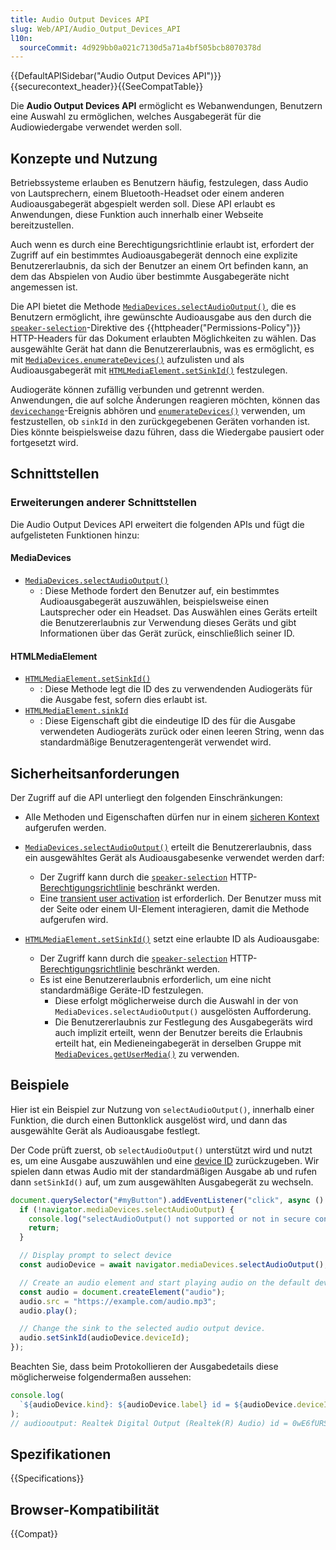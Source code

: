 ```yaml
---
title: Audio Output Devices API
slug: Web/API/Audio_Output_Devices_API
l10n:
  sourceCommit: 4d929bb0a021c7130d5a71a4bf505bcb8070378d
---
```


{{DefaultAPISidebar("Audio Output Devices API")}}{{securecontext_header}}{{SeeCompatTable}}

Die **Audio Output Devices API** ermöglicht es Webanwendungen, Benutzern eine Auswahl zu ermöglichen, welches Ausgabegerät für die Audiowiedergabe verwendet werden soll.

## Konzepte und Nutzung

Betriebssysteme erlauben es Benutzern häufig, festzulegen, dass Audio von Lautsprechern, einem Bluetooth-Headset oder einem anderen Audioausgabegerät abgespielt werden soll. Diese API erlaubt es Anwendungen, diese Funktion auch innerhalb einer Webseite bereitzustellen.

Auch wenn es durch eine Berechtigungsrichtlinie erlaubt ist, erfordert der Zugriff auf ein bestimmtes Audioausgabegerät dennoch eine explizite Benutzererlaubnis, da sich der Benutzer an einem Ort befinden kann, an dem das Abspielen von Audio über bestimmte Ausgabegeräte nicht angemessen ist.

Die API bietet die Methode [`MediaDevices.selectAudioOutput()`](/de/docs/Web/API/MediaDevices/selectAudioOutput), die es Benutzern ermöglicht, ihre gewünschte Audioausgabe aus den durch die [`speaker-selection`](/de/docs/Web/HTTP/Reference/Headers/Permissions-Policy/speaker-selection)-Direktive des {{httpheader("Permissions-Policy")}} HTTP-Headers für das Dokument erlaubten Möglichkeiten zu wählen. Das ausgewählte Gerät hat dann die Benutzererlaubnis, was es ermöglicht, es mit [`MediaDevices.enumerateDevices()`](/de/docs/Web/API/MediaDevices/enumerateDevices) aufzulisten und als Audioausgabegerät mit [`HTMLMediaElement.setSinkId()`](/de/docs/Web/API/HTMLMediaElement/setSinkId) festzulegen.

Audiogeräte können zufällig verbunden und getrennt werden. Anwendungen, die auf solche Änderungen reagieren möchten, können das [`devicechange`](/de/docs/Web/API/MediaDevices/devicechange_event)-Ereignis abhören und [`enumerateDevices()`](/de/docs/Web/API/MediaDevices/enumerateDevices) verwenden, um festzustellen, ob `sinkId` in den zurückgegebenen Geräten vorhanden ist. Dies könnte beispielsweise dazu führen, dass die Wiedergabe pausiert oder fortgesetzt wird.

## Schnittstellen

### Erweiterungen anderer Schnittstellen

Die Audio Output Devices API erweitert die folgenden APIs und fügt die aufgelisteten Funktionen hinzu:

#### MediaDevices

- [`MediaDevices.selectAudioOutput()`](/de/docs/Web/API/MediaDevices/selectAudioOutput)
  - : Diese Methode fordert den Benutzer auf, ein bestimmtes Audioausgabegerät auszuwählen, beispielsweise einen Lautsprecher oder ein Headset. Das Auswählen eines Geräts erteilt die Benutzererlaubnis zur Verwendung dieses Geräts und gibt Informationen über das Gerät zurück, einschließlich seiner ID.

#### HTMLMediaElement

- [`HTMLMediaElement.setSinkId()`](/de/docs/Web/API/HTMLMediaElement/setSinkId)
  - : Diese Methode legt die ID des zu verwendenden Audiogeräts für die Ausgabe fest, sofern dies erlaubt ist.
- [`HTMLMediaElement.sinkId`](/de/docs/Web/API/HTMLMediaElement/sinkId)
  - : Diese Eigenschaft gibt die eindeutige ID des für die Ausgabe verwendeten Audiogeräts zurück oder einen leeren String, wenn das standardmäßige Benutzeragentengerät verwendet wird.

## Sicherheitsanforderungen

Der Zugriff auf die API unterliegt den folgenden Einschränkungen:

- Alle Methoden und Eigenschaften dürfen nur in einem [sicheren Kontext](/de/docs/Web/Security/Secure_Contexts) aufgerufen werden.

- [`MediaDevices.selectAudioOutput()`](/de/docs/Web/API/MediaDevices/selectAudioOutput) erteilt die Benutzererlaubnis, dass ein ausgewähltes Gerät als Audioausgabesenke verwendet werden darf:

  - Der Zugriff kann durch die [`speaker-selection`](/de/docs/Web/HTTP/Reference/Headers/Permissions-Policy/speaker-selection) HTTP-[Berechtigungsrichtlinie](/de/docs/Web/HTTP/Guides/Permissions_Policy) beschränkt werden.
  - Eine [transient user activation](/de/docs/Web/Security/User_activation) ist erforderlich. Der Benutzer muss mit der Seite oder einem UI-Element interagieren, damit die Methode aufgerufen wird.

- [`HTMLMediaElement.setSinkId()`](/de/docs/Web/API/HTMLMediaElement/setSinkId) setzt eine erlaubte ID als Audioausgabe:

  - Der Zugriff kann durch die [`speaker-selection`](/de/docs/Web/HTTP/Reference/Headers/Permissions-Policy/speaker-selection) HTTP-[Berechtigungsrichtlinie](/de/docs/Web/HTTP/Guides/Permissions_Policy) beschränkt werden.
  - Es ist eine Benutzererlaubnis erforderlich, um eine nicht standardmäßige Geräte-ID festzulegen.
    - Diese erfolgt möglicherweise durch die Auswahl in der von `MediaDevices.selectAudioOutput()` ausgelösten Aufforderung.
    - Die Benutzererlaubnis zur Festlegung des Ausgabegeräts wird auch implizit erteilt, wenn der Benutzer bereits die Erlaubnis erteilt hat, ein Medieneingabegerät in derselben Gruppe mit [`MediaDevices.getUserMedia()`](/de/docs/Web/API/MediaDevices/getUserMedia) zu verwenden.

<!-- Die folgende Zeile ist "wahr", aber dies ist in keinem Browser implementiert -->
<!-- Der Berechtigungsstatus kann mit der [Permissions API](/de/docs/Web/API/Permissions_API) Methode [`navigator.permissions.query()`](/de/docs/Web/API/Permissions/query) abgefragt werden, wobei ein Berechtigungsdeskriptor mit der `speaker-selection` Berechtigung übergeben wird. -->

## Beispiele

Hier ist ein Beispiel zur Nutzung von `selectAudioOutput()`, innerhalb einer Funktion, die durch einen Buttonklick ausgelöst wird, und dann das ausgewählte Gerät als Audioausgabe festlegt.

Der Code prüft zuerst, ob `selectAudioOutput()` unterstützt wird und nutzt es, um eine Ausgabe auszuwählen und eine [device ID](/de/docs/Web/API/MediaDeviceInfo/deviceId) zurückzugeben. Wir spielen dann etwas Audio mit der standardmäßigen Ausgabe ab und rufen dann `setSinkId()` auf, um zum ausgewählten Ausgabegerät zu wechseln.

```js
document.querySelector("#myButton").addEventListener("click", async () => {
  if (!navigator.mediaDevices.selectAudioOutput) {
    console.log("selectAudioOutput() not supported or not in secure context.");
    return;
  }

  // Display prompt to select device
  const audioDevice = await navigator.mediaDevices.selectAudioOutput();

  // Create an audio element and start playing audio on the default device
  const audio = document.createElement("audio");
  audio.src = "https://example.com/audio.mp3";
  audio.play();

  // Change the sink to the selected audio output device.
  audio.setSinkId(audioDevice.deviceId);
});
```

Beachten Sie, dass beim Protokollieren der Ausgabedetails diese möglicherweise folgendermaßen aussehen:

```js
console.log(
  `${audioDevice.kind}: ${audioDevice.label} id = ${audioDevice.deviceId}`,
);
// audiooutput: Realtek Digital Output (Realtek(R) Audio) id = 0wE6fURSZ20H0N2NbxqgowQJLWbwo+5ablCVVJwRM3k=
```

## Spezifikationen

{{Specifications}}

## Browser-Kompatibilität

{{Compat}}
